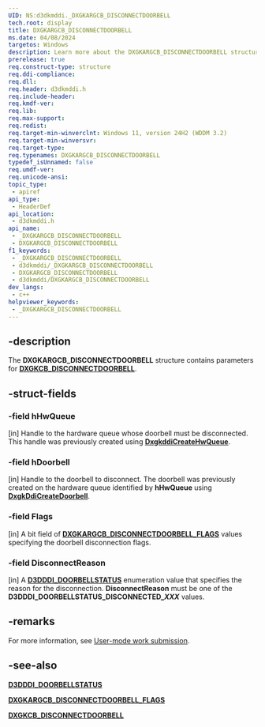 ```yaml
---
UID: NS:d3dkmddi._DXGKARGCB_DISCONNECTDOORBELL
tech.root: display
title: DXGKARGCB_DISCONNECTDOORBELL
ms.date: 04/08/2024
targetos: Windows
description: Learn more about the DXGKARGCB_DISCONNECTDOORBELL structure.
prerelease: true
req.construct-type: structure
req.ddi-compliance: 
req.dll: 
req.header: d3dkmddi.h
req.include-header: 
req.kmdf-ver: 
req.lib: 
req.max-support: 
req.redist: 
req.target-min-winverclnt: Windows 11, version 24H2 (WDDM 3.2)
req.target-min-winversvr: 
req.target-type: 
req.typenames: DXGKARGCB_DISCONNECTDOORBELL
typedef_isUnnamed: false
req.umdf-ver: 
req.unicode-ansi: 
topic_type:
 - apiref
api_type:
 - HeaderDef
api_location:
 - d3dkmddi.h
api_name:
 - _DXGKARGCB_DISCONNECTDOORBELL
 - DXGKARGCB_DISCONNECTDOORBELL
f1_keywords:
 - _DXGKARGCB_DISCONNECTDOORBELL
 - d3dkmddi/_DXGKARGCB_DISCONNECTDOORBELL
 - DXGKARGCB_DISCONNECTDOORBELL
 - d3dkmddi/DXGKARGCB_DISCONNECTDOORBELL
dev_langs:
 - c++
helpviewer_keywords:
 - _DXGKARGCB_DISCONNECTDOORBELL
---
```


## -description

The **DXGKARGCB_DISCONNECTDOORBELL** structure contains parameters for [**DXGKCB_DISCONNECTDOORBELL**](nc-d3dkmddi-dxgkcb_disconnectdoorbell.md).

## -struct-fields

### -field hHwQueue

[in] Handle to the hardware queue whose doorbell must be disconnected. This handle was previously created using [**DxgkddiCreateHwQueue**](nc-d3dkmddi-dxgkddi_createhwqueue.md).

### -field hDoorbell

[in] Handle to the doorbell to disconnect. The doorbell was previously created on the hardware queue identified by **hHwQueue** using [**DxgkDdiCreateDoorbell**](nc-d3dkmddi-dxgkddi_createdoorbell.md).

### -field Flags

[in] A bit field of [**DXGKARGCB_DISCONNECTDOORBELL_FLAGS**](ns-d3dkmddi-dxgkargcb_disconnectdoorbell_flags.md) values specifying the doorbell disconnection flags.

### -field DisconnectReason

[in] A [**D3DDDI_DOORBELLSTATUS**](../d3dukmdt/ne-d3dukmdt-d3dddi_doorbellstatus.md) enumeration value that specifies the reason for the disconnection. **DisconnectReason** must be one of the **D3DDDI_DOORBELLSTATUS_DISCONNECTED_*XXX*** values.

## -remarks

For more information, see [User-mode work submission](/windows-hardware/drivers/display/user-mode-work-submission).

## -see-also

[**D3DDDI_DOORBELLSTATUS**](../d3dukmdt/ne-d3dukmdt-d3dddi_doorbellstatus.md)

[**DXGKARGCB_DISCONNECTDOORBELL_FLAGS**](ns-d3dkmddi-dxgkargcb_disconnectdoorbell_flags.md)

[**DXGKCB_DISCONNECTDOORBELL**](nc-d3dkmddi-dxgkcb_disconnectdoorbell.md)
